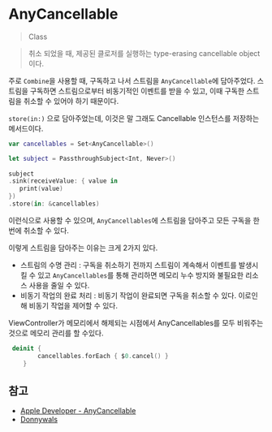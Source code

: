 # AnyCancellable

> Class

> 취소 되었을 때, 제공된 클로저를 실행하는 type-erasing cancellable object 이다.

주로 `Combine`을 사용할 때, 구독하고 나서 스트림을 `AnyCancellable`에 담아주었다.
스트림을 구독하면 스트림으로부터 비동기적인 이벤트를 받을 수 있고, 이때 구독한 스트림을 취소할 수 있어야 하기 때문이다.

`store(in:)` 으로 담아주었는데, 이것은 말 그래도 Cancellable 인스턴스를 저장하는 메서드이다.

```swift
var cancellables = Set<AnyCancellable>()

let subject = PassthroughSubject<Int, Never>()
        
subject
.sink(receiveValue: { value in
   print(value)
})
.store(in: &cancellables)
```

이런식으로 사용할 수 있으며, `AnyCancellables`에 스트림을 담아주고 모든 구독을 한번에 취소할 수 있다.

이렇게 스트림을 담아주는 이유는 크게 2가지 있다.
- 스트림의 수명 관리 : 구독을 취소하기 전까지 스트림이 계속해서 이벤트를 발생시킬 수 있고 `AnyCancellables`를 통해 관리하면 메모리 누수 방지와 불필요한 리소스 사용을 줄일 수 있다.
- 비동기 작업의 완료 처리 : 비동기 작업이 완료되면 구독을 취소할 수 있다. 이로인해 비동기 작업을 제어할 수 있다.


ViewController가 메모리에서 해제되는 시점에서 AnyCancellables를 모두 비워주는 것으로 메모리 관리를 할 수있다.

```swift
 deinit {
        cancellables.forEach { $0.cancel() }
    }
```


## 참고
- [Apple Developer - AnyCancellable](https://developer.apple.com/documentation/combine/anycancellable)
- [Donnywals](https://www.donnywals.com/what-exactly-is-a-combine-anycancellable/)
